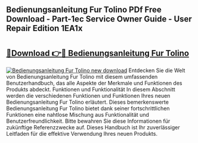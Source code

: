 ## Bedienungsanleitung Fur Tolino PDf Free Download - Part-1ec Service Owner Guide - User Repair Edition 1EA1x

# <h2><a href="http://df53acb.blite.top/?on=Bedienungsanleitung+Fur+Tolino">🔗Download 👉🔴 Bedienungsanleitung Fur Tolino</a></h2>

[![Bedienungsanleitung Fur Tolino new download](https://i.imgur.com/lujVjoI.png)](http://df53acb.blite.top/?on=Bedienungsanleitung+Fur+Tolino)
Entdecken Sie die Welt von Bedienungsanleitung Fur Tolino mit diesem umfassenden Benutzerhandbuch, das alle Aspekte der Merkmale und Funktionen des Produkts abdeckt. Funktionen und Funktionalität In diesem Abschnitt werden die verschiedenen Funktionen und Funktionen Ihres neuen Bedienungsanleitung Fur Tolino erläutert. Dieses bemerkenswerte Bedienungsanleitung Fur Tolino bietet dank seiner fortschrittlichen Funktionen eine nahtlose Mischung aus Funktionalität und Benutzerfreundlichkeit. Bitte bewahren Sie diese Informationen für zukünftige Referenzzwecke auf. Dieses Handbuch ist Ihr zuverlässiger Leitfaden für die effektive Verwendung Ihres neuen Produkts.
